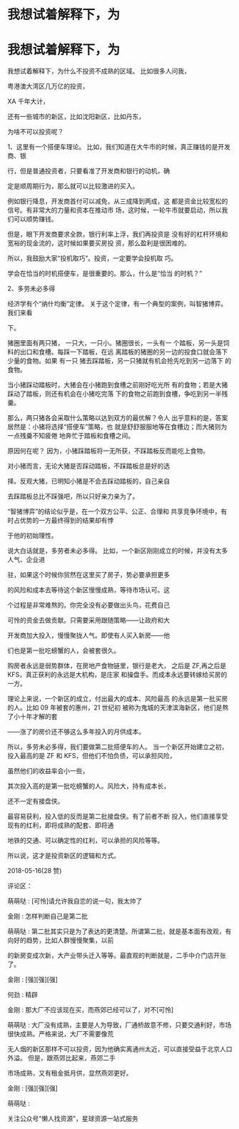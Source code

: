 # 我想试着解释下，为

# 我想试着解释下，为

我想试着解释下，为什么不投资不成熟的区域。 比如很多人问我，

粤港澳大湾区几万亿的投资，

XA 千年大计，

还有一些城市的新区，比如沈阳新区，比如丹东，

为啥不可以投资呢？

1、这里有一个搭便车理论。 比如，我们知道在大牛市的时候，真正赚钱的是开发商、银

行，但是普通投资者，只要看准了开发商和银行的动机，确

定是顺周期行为，那么就可以比较激进的买入。

例如银行降息，开发商首付可以减免，从三成降到两成，这 都是资金比较宽松的信号。有非常大的力量和资本在推动市 场，这时候，一轮牛市就要启动，所以我们可以顺势赚钱。

但是，眼下开发商要求全款，银行利率上浮，我们再投资是 没有好的杠杆环境和宽裕的现金流的，这时候如果要买房投 资，那么盈利是很困难的。

所以，我鼓励大家“投机取巧”。投资，一定要学会投机取 巧。

学会在恰当的时机搭便车，是很重要的。那么，什么是“恰当 的时机？”

2、多劳未必多得

经济学有个“纳什均衡”定律。 关于这个定律，有一个典型的案例，叫智猪博弈。我们来看

下。

猪圈里面有两只猪， 一只大，一只小。猪圈很长，一头有一 个踏板，另一头是饲料的出口和食槽。每踩一下踏板，在远 离踏板的猪圈的另一边的投食口就会落下少量的食物。如果 有一只 猪去踩踏板，另一只猪就有机会抢先吃到另一边落下 的食物。

当小猪踩动踏板时，大猪会在小猪跑到食槽之前刚好吃光所 有的食物；若是大猪踩动了踏板，则还有机会在小猪吃完落 下的食物之前跑到食槽，争吃到另一半残羹。

那么，两只猪各会采取什么策略以达到双方的最优解？令人 出乎意料的是，答案居然是：小猪将选择“搭便车”策略，也 就是舒舒服服地等在食槽边；而大猪则为一点残羹不知疲倦 地奔忙于踏板和食槽之间。

原因何在呢？ 因为，小猪踩踏板将一无所获，不踩踏板反而能吃上食物。

对小猪而言，无论大猪是否踩动踏板，不踩踏板总是好的选

择。反观大猪，已明知小猪是不会去踩动踏板的，自己亲自

去踩踏板总比不踩强吧，所以只好亲力亲为了。

“智猪博弈”的结论似乎是，在一个双方公平、公正、合理和 共享竞争环境中，有时占优势的一方最终得到的结果却有悖

于他的初始理性。

说大白话就是，多劳者未必多得。 比如，一个新区刚刚成立的时候，并没有太多人气、企业进

驻，如果这个时候你贸然在这里买了房子，势必要承担更多

的风险和成本去等待这个新区慢慢成熟，等待市场认可。这

个过程是非常难熬的。你完全没有必要做出头鸟，花费自己

可怜的资金去做贡献。只需要采用跟随策略——让政府和大

开发商加大投入，慢慢聚拢人气。即使有人买入新房——他

们也是第一批吃螃蟹的人，会被套很久。

购房者永远是弱势群体，在房地产食物链里，银行是老大， 之后是 ZF,再之后是 KFS，真正获利的永远是大机构，是庄家 和操盘手。而成本永远要转嫁给买房的一方。

理论上来说，一个新区的成立，付出最大的成本、风险最高 的永远是第一批买房的人。比如 09 年被套的惠州，21 世纪初 被称为鬼城的天津滨海新区，他们是熬了小十年才解的套

——涨了的房价还不够这么多年投入的月供成本。

所以，多劳未必多得，我们要做第二批搭便车的人。 当一个新区开始建立之初， 投入最高的是 ZF 和 KFS，但他们不怕负债，可以承担风险，

虽然他们的收益率会小一些，

其次投入高的是第一批吃螃蟹的人。风险大，持有成本长，

还不一定有接盘侠。

最容易获利，投入低的反而是第二批接盘侠。有了前者不断 投入，他们直接享受现有的红利，即将成熟的配套、即将通

地铁的交通、可以确定性的红利，可以承担的风险等等。

所以说，这才是投资新区的逻辑和方式。

2018-05-16(28 赞)

评论区：

萌萌哒 : [可怜]请允许我自恋的说一句，我太帅了

金刚 : 怎样判断自己是第二批

萌萌哒 : 第二批其实只是为了表达的更清楚。所谓第二批，就是基本面有改观，有向好的趋势，比如人群慢慢聚集，以前

的新房变成次新，大产业带头迁入等等。最直观的判断就是，二手中介门店开张了。

金刚 : [强][强][强]

何劲 : 精辟

金刚 : 那大厂不应该现在买，而燕郊已经可以了，对不[可怜]

萌萌哒 : 大厂没有成熟，主要是人为导致，厂通桥故意不修，只要交通利好，市场很快成熟。严格来说，大厂不需要像荒

无人烟的新区那样不可以投资，因为他确实离通州太近，可以直接受益于北京人口外溢。 但是，跟燕郊比起来，燕郊二手

市场成熟，又有租金抵月供，显然燕郊更好。

金刚 : [强][强][强]

萌萌哒 :

关注公众号"懒人找资源"，星球资源一站式服务